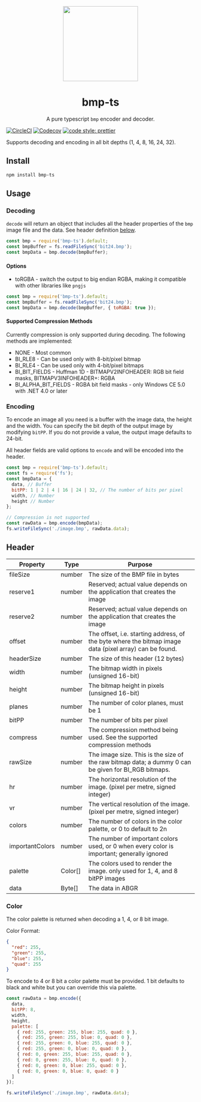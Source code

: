 <div align="center">
  <img width="200" height="200"
    src="https://emojipedia-us.s3.dualstack.us-west-1.amazonaws.com/thumbs/240/apple/129/world-map_1f5fa.png">
  <h1>bmp-ts</h1>
  <p>A pure typescript <code>bmp</code> encoder and decoder.</p>
</div

[![CircleCI](https://img.shields.io/circleci/project/github/hipstersmoothie/bmp-js/master.svg?style=for-the-badge)](https://circleci.com/gh/hipstersmoothie/bmp-js) [![Codecov](https://img.shields.io/codecov/c/github/intuit/ignite.svg?style=for-the-badge)](https://codecov.io/gh/hipstersmoothie/bmp-js) [![code style: prettier](https://img.shields.io/badge/code_style-prettier-ff69b4.svg?style=for-the-badge)](https://github.com/prettier/prettier)

Supports decoding and encoding in all bit depths (1, 4, 8, 16, 24, 32).

## Install

```sh
npm install bmp-ts
```

## Usage

### Decoding

`decode` will return an object that includes all the header properties of the `bmp` image file and the data. See header definition [below](#header).

```js
const bmp = require('bmp-ts').default;
const bmpBuffer = fs.readFileSync('bit24.bmp');
const bmpData = bmp.decode(bmpBuffer);
```

#### Options

- toRGBA - switch the output to big endian RGBA, making it compatible with other libraries like `pngjs`

```js
const bmp = require('bmp-ts').default;
const bmpBuffer = fs.readFileSync('bit24.bmp');
const bmpData = bmp.decode(bmpBuffer, { toRGBA: true });
```

#### Supported Compression Methods

Currently compression is only supported during decoding. The following methods are implemented:

- NONE - Most common
- BI_RLE8 - Can be used only with 8-bit/pixel bitmap
- BI_RLE4 - Can be used only with 4-bit/pixel bitmaps
- BI_BIT_FIELDS - Huffman 1D - BITMAPV2INFOHEADER: RGB bit field masks, BITMAPV3INFOHEADER+: RGBA
- BI_ALPHA_BIT_FIELDS - RGBA bit field masks - only Windows CE 5.0 with .NET 4.0 or later

### Encoding

To encode an image all you need is a buffer with the image data, the height and the width. You can specify the bit depth of the output image by modifying `bitPP`. If you do not provide a value, the output image defaults to 24-bit.

All header fields are valid options to `encode` and will be encoded into the header.

```js
const bmp = require('bmp-ts').default;
const fs = require('fs');
const bmpData = {
  data, // Buffer
  bitPP: 1 | 2 | 4 | 16 | 24 | 32, // The number of bits per pixel
  width, // Number
  height // Number
};

// Compression is not supported
const rawData = bmp.encode(bmpData);
fs.writeFileSync('./image.bmp', rawData.data);
```

## Header

| Property        | Type    | Purpose                                                                                                |
| --------------- | ------- | ------------------------------------------------------------------------------------------------------ |
| fileSize        | number  | The size of the BMP file in bytes                                                                      |
| reserve1        | number  | Reserved; actual value depends on the application that creates the image                               |
| reserve2        | number  | Reserved; actual value depends on the application that creates the image                               |
| offset          | number  | The offset, i.e. starting address, of the byte where the bitmap image data (pixel array) can be found. |
| headerSize      | number  | The size of this header (12 bytes)                                                                     |
| width           | number  | The bitmap width in pixels (unsigned 16-bit)                                                           |
| height          | number  | The bitmap height in pixels (unsigned 16-bit)                                                          |
| planes          | number  | The number of color planes, must be 1                                                                  |
| bitPP           | number  | The number of bits per pixel                                                                           |
| compress        | number  | The compression method being used. See the supported compression methods                               |
| rawSize         | number  | The image size. This is the size of the raw bitmap data; a dummy 0 can be given for BI_RGB bitmaps.    |
| hr              | number  | The horizontal resolution of the image. (pixel per metre, signed integer)                               |
| vr              | number  | The vertical resolution of the image. (pixel per metre, signed integer)                                |
| colors          | number  | The number of colors in the color palette, or 0 to default to 2n                                       |
| importantColors | number  | The number of important colors used, or 0 when every color is important; generally ignored             |
| palette         | Color[] | The colors used to render the image. only used for 1, 4, and 8 bitPP images                             |
| data            | Byte[]  | The data in ABGR                                                                                       |

### Color

The color palette is returned when decoding a 1, 4, or 8 bit image.

Color Format:

```json
{
  "red": 255,
  "green": 255,
  "blue": 255,
  "quad": 255
}
```

To encode to 4 or 8 bit a color palette must be provided. 1 bit defaults to black and white but you can override this via palette.

```js
const rawData = bmp.encode({
  data,
  bitPP: 8,
  width,
  height,
  palette: [
    { red: 255, green: 255, blue: 255, quad: 0 },
    { red: 255, green: 255, blue: 0, quad: 0 },
    { red: 255, green: 0, blue: 255, quad: 0 },
    { red: 255, green: 0, blue: 0, quad: 0 },
    { red: 0, green: 255, blue: 255, quad: 0 },
    { red: 0, green: 255, blue: 0, quad: 0 },
    { red: 0, green: 0, blue: 255, quad: 0 },
    { red: 0, green: 0, blue: 0, quad: 0 }
  ]
});

fs.writeFileSync('./image.bmp', rawData.data);
```
